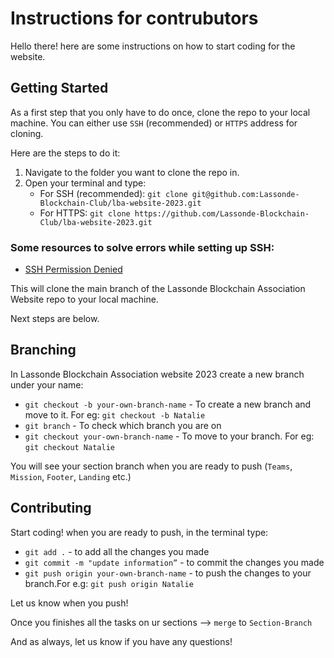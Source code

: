 # Instructions for contrubutors

Hello there! here are some instructions on how to start coding for the website.

## Getting Started

As a first step that you only have to do once, clone the repo to your local machine. You can either use `SSH` (recommended) or `HTTPS` address for cloning.

Here are the steps to do it:
1. Navigate to the folder you want to clone the repo in.
2. Open your terminal and type:
    - For SSH (recommended): `git clone git@github.com:Lassonde-Blockchain-Club/lba-website-2023.git`
    - For HTTPS: `git clone https://github.com/Lassonde-Blockchain-Club/lba-website-2023.git`

### Some resources to solve errors while setting up SSH:
- [SSH Permission Denied](https://www.youtube.com/watch?v=Irj-2tmV0JM)

This will clone the main branch of the Lassonde Blockchain Association Website repo to your local machine.

Next steps are below.

## Branching

In Lassonde Blockchain Association website 2023 create a new branch under your name:
- `git checkout -b your-own-branch-name` - To create a new branch and move to it. For eg: `git checkout -b Natalie`
- `git branch` - To check which branch you are on
- `git checkout your-own-branch-name` - To move to your branch. For eg: `git checkout Natalie`

You will see your section branch when you are ready to push (`Teams`, `Mission`, `Footer`, `Landing`  etc.)

## Contributing

Start coding! when you are ready to push, in the terminal type:
- `git add .` - to add all the changes you made
- `git commit -m "update information”` - to commit the changes you made
- `git push origin your-own-branch-name` - to push the changes to your branch.For e.g: `git push origin Natalie`

Let us know when you push!

Once you finishes all the tasks on ur sections --> `merge` to `Section-Branch`

And as always, let us know if you have any questions!